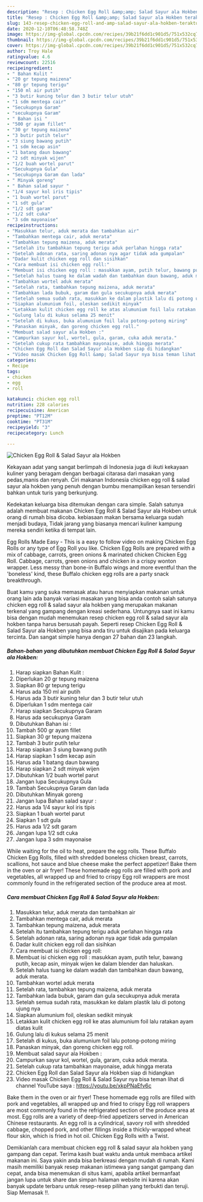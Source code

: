 ```yaml
---
description: "Resep : Chicken Egg Roll &amp;amp; Salad Sayur ala Hokben teraktual"
title: "Resep : Chicken Egg Roll &amp;amp; Salad Sayur ala Hokben teraktual"
slug: 143-resep-chicken-egg-roll-and-amp-salad-sayur-ala-hokben-teraktual
date: 2020-12-10T06:48:58.748Z
image: https://img-global.cpcdn.com/recipes/39b21f6dd1c901d5/751x532cq70/chicken-egg-roll-salad-sayur-ala-hokben-foto-resep-utama.jpg
thumbnail: https://img-global.cpcdn.com/recipes/39b21f6dd1c901d5/751x532cq70/chicken-egg-roll-salad-sayur-ala-hokben-foto-resep-utama.jpg
cover: https://img-global.cpcdn.com/recipes/39b21f6dd1c901d5/751x532cq70/chicken-egg-roll-salad-sayur-ala-hokben-foto-resep-utama.jpg
author: Troy Hale
ratingvalue: 4.6
reviewcount: 22516
recipeingredient:
- " Bahan Kulit "
- "20 gr tepung maizena"
- "80 gr tepung terigu"
- "150 ml air putih"
- "3 butir kuning telur dan 3 butir telur utuh"
- "1 sdm mentega cair"
- "Secukupnya Garam"
- "secukupnya Garam"
- " Bahan isi "
- "500 gr ayam fillet"
- "30 gr tepung maizena"
- "3 butir putih telur"
- "3 siung bawang putih"
- "1 sdm kecap asin"
- "1 batang daun bawang"
- "2 sdt minyak wijen"
- "1/2 buah wortel parut"
- "Secukupnya Gula"
- "Secukupnya Garam dan lada"
- " Minyak goreng"
- " Bahan salad sayur "
- "1/4 sayur kol iris tipis"
- "1 buah wortel parut"
- "1 sdt gula"
- "1/2 sdt garam"
- "1/2 sdt cuka"
- "3 sdm mayonaise"
recipeinstructions:
- "Masukkan telur, aduk merata dan tambahkan air"
- "Tambahkan mentega cair, aduk merata"
- "Tambahkan tepung maizena, aduk merata"
- "Setelah itu tambahkan tepung terigu aduk perlahan hingga rata"
- "Setelah adonan rata, saring adonan nya agar tidak ada gumpalan"
- "Dadar kulit chicken egg roll dan sisihkan"
- "Cara membuat isi chicken egg roll:"
- "Membuat isi chicken egg roll : masukkan ayam, putih telur, bawang putih, kecap asin, minyak wijen ke dalam blender dan haluskan."
- "Setelah halus tuang ke dalam wadah dan tambahkan daun bawang, aduk merata."
- "Tambahkan wortel aduk merata"
- "Setelah rata, tambahkan tepung maizena, aduk merata"
- "Tambahkan lada bubuk, garam dan gula secukupnya aduk merata"
- "Setelah semua sudah rata, masukkan ke dalam plastik lalu di potong ujung nya"
- "Siapkan alumunium foil, oleskan sedikit minyak"
- "Letakkan kulit chicken egg roll ke atas alumunium foil lalu ratakan ayam diatas kulit"
- "Gulung lalu di kukus selama 25 menit"
- "Setelah di kukus, buka alumunium foil lalu potong-potong miring"
- "Panaskan minyak, dan goreng chicken egg roll."
- "Membuat salad sayur ala Hokben :"
- "Campurkan sayur kol, wortel, gula, garam, cuka aduk merata."
- "Setelah cukup rata tambahkan mayonaise, aduk hingga merata"
- "Chicken Egg Roll dan Salad Sayur ala Hokben siap di hidangkan"
- "Video masak Chicken Egg Roll &amp; Salad Sayur nya bisa teman lihat di channel YouTube saya : https://youtu.be/xkpPNaEfv6c"
categories:
- Recipe
tags:
- chicken
- egg
- roll

katakunci: chicken egg roll 
nutrition: 228 calories
recipecuisine: American
preptime: "PT12M"
cooktime: "PT31M"
recipeyield: "3"
recipecategory: Lunch

---
```



![Chicken Egg Roll &amp; Salad Sayur ala Hokben](https://img-global.cpcdn.com/recipes/39b21f6dd1c901d5/751x532cq70/chicken-egg-roll-salad-sayur-ala-hokben-foto-resep-utama.jpg)

Kekayaan adat yang sangat berlimpah di Indonesia juga di ikuti kekayaan kuliner yang beragam dengan berbagai citarasa dari masakan yang pedas,manis dan renyah. Ciri makanan Indonesia chicken egg roll &amp; salad sayur ala hokben yang penuh dengan bumbu menampilkan kesan tersendiri bahkan untuk turis yang berkunjung.


Kedekatan keluarga bisa ditemukan dengan cara simple. Salah satunya adalah membuat makanan Chicken Egg Roll &amp; Salad Sayur ala Hokben untuk orang di rumah bisa dicoba. kebiasaan makan bersama keluarga sudah menjadi budaya, Tidak jarang yang biasanya mencari kuliner kampung mereka sendiri ketika di tempat lain.

Egg Rolls Made Easy - This is a easy to follow video on making Chicken Egg Rolls or any type of Egg Roll you like. Chicken Egg Rolls are prepared with a mix of cabbage, carrots, green onions &amp; marinated chicken Chicken Egg Roll. Cabbage, carrots, green onions and chicken in a crispy wonton wrapper. Less messy than bone-in Buffalo wings and more eventful than the &#39;boneless&#39; kind, these Buffalo chicken egg rolls are a party snack breakthrough.

Buat kamu yang suka memasak atau harus menyiapkan makanan untuk orang lain ada banyak variasi masakan yang bisa anda contoh salah satunya chicken egg roll &amp; salad sayur ala hokben yang merupakan makanan terkenal yang gampang dengan kreasi sederhana. Untungnya saat ini kamu bisa dengan mudah menemukan resep chicken egg roll &amp; salad sayur ala hokben tanpa harus bersusah payah.
Seperti resep Chicken Egg Roll &amp; Salad Sayur ala Hokben yang bisa anda tiru untuk disajikan pada keluarga tercinta. Dan sangat simple hanya dengan 27 bahan dan 23 langkah.


<!--inarticleads1-->

##### Bahan-bahan yang dibutuhkan membuat Chicken Egg Roll &amp; Salad Sayur ala Hokben:

1. Harap siapkan  Bahan Kulit :
1. Diperlukan 20 gr tepung maizena
1. Siapkan 80 gr tepung terigu
1. Harus ada 150 ml air putih
1. Harus ada 3 butir kuning telur dan 3 butir telur utuh
1. Diperlukan 1 sdm mentega cair
1. Harap siapkan Secukupnya Garam
1. Harus ada secukupnya Garam
1. Dibutuhkan  Bahan isi :
1. Tambah 500 gr ayam fillet
1. Siapkan 30 gr tepung maizena
1. Tambah 3 butir putih telur
1. Harap siapkan 3 siung bawang putih
1. Harap siapkan 1 sdm kecap asin
1. Harus ada 1 batang daun bawang
1. Harap siapkan 2 sdt minyak wijen
1. Dibutuhkan 1/2 buah wortel parut
1. Jangan lupa Secukupnya Gula
1. Tambah Secukupnya Garam dan lada
1. Dibutuhkan  Minyak goreng
1. Jangan lupa  Bahan salad sayur :
1. Harus ada 1/4 sayur kol iris tipis
1. Siapkan 1 buah wortel parut
1. Siapkan 1 sdt gula
1. Harus ada 1/2 sdt garam
1. Jangan lupa 1/2 sdt cuka
1. Jangan lupa 3 sdm mayonaise


While waiting for the oil to heat, prepare the egg rolls. These Buffalo Chicken Egg Rolls, filled with shredded boneless chicken breast, carrots, scallions, hot sauce and blue cheese make the perfect appetizer! Bake them in the oven or air fryer! These homemade egg rolls are filled with pork and vegetables, all wrapped up and fried to crispy Egg roll wrappers are most commonly found in the refrigerated section of the produce area at most. 

<!--inarticleads2-->

##### Cara membuat  Chicken Egg Roll &amp; Salad Sayur ala Hokben:

1. Masukkan telur, aduk merata dan tambahkan air
1. Tambahkan mentega cair, aduk merata
1. Tambahkan tepung maizena, aduk merata
1. Setelah itu tambahkan tepung terigu aduk perlahan hingga rata
1. Setelah adonan rata, saring adonan nya agar tidak ada gumpalan
1. Dadar kulit chicken egg roll dan sisihkan
1. Cara membuat isi chicken egg roll:
1. Membuat isi chicken egg roll : masukkan ayam, putih telur, bawang putih, kecap asin, minyak wijen ke dalam blender dan haluskan.
1. Setelah halus tuang ke dalam wadah dan tambahkan daun bawang, aduk merata.
1. Tambahkan wortel aduk merata
1. Setelah rata, tambahkan tepung maizena, aduk merata
1. Tambahkan lada bubuk, garam dan gula secukupnya aduk merata
1. Setelah semua sudah rata, masukkan ke dalam plastik lalu di potong ujung nya
1. Siapkan alumunium foil, oleskan sedikit minyak
1. Letakkan kulit chicken egg roll ke atas alumunium foil lalu ratakan ayam diatas kulit
1. Gulung lalu di kukus selama 25 menit
1. Setelah di kukus, buka alumunium foil lalu potong-potong miring
1. Panaskan minyak, dan goreng chicken egg roll.
1. Membuat salad sayur ala Hokben :
1. Campurkan sayur kol, wortel, gula, garam, cuka aduk merata.
1. Setelah cukup rata tambahkan mayonaise, aduk hingga merata
1. Chicken Egg Roll dan Salad Sayur ala Hokben siap di hidangkan
1. Video masak Chicken Egg Roll &amp; Salad Sayur nya bisa teman lihat di channel YouTube saya : https://youtu.be/xkpPNaEfv6c


Bake them in the oven or air fryer! These homemade egg rolls are filled with pork and vegetables, all wrapped up and fried to crispy Egg roll wrappers are most commonly found in the refrigerated section of the produce area at most. Egg rolls are a variety of deep-fried appetizers served in American Chinese restaurants. An egg roll is a cylindrical, savory roll with shredded cabbage, chopped pork, and other fillings inside a thickly-wrapped wheat flour skin, which is fried in hot oil. Chicken Egg Rolls with a Twist. 

Demikianlah cara membuat chicken egg roll &amp; salad sayur ala hokben yang gampang dan cepat. Terima kasih buat waktu anda untuk membaca artikel makanan ini. Saya yakin anda bisa berkreasi dengan mudah di rumah. Kami masih memiliki banyak resep makanan istimewa yang sangat gampang dan cepat, anda bisa menemukan di situs kami, apabila artikel bermanfaat jangan lupa untuk share dan simpan halaman website ini karena akan banyak update terbaru untuk resep-resep pilihan yang terbukti dan teruji. Siap Memasak !!. 
